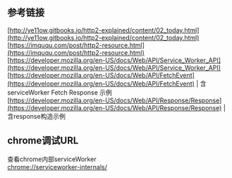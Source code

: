 ## 参考链接
[http://ye11ow.gitbooks.io/http2-explained/content/02_today.html](http://ye11ow.gitbooks.io/http2-explained/content/02_today.html)  
[https://imququ.com/post/http2-resource.html](https://imququ.com/post/http2-resource.html)   
[https://developer.mozilla.org/en-US/docs/Web/API/Service_Worker_API](https://developer.mozilla.org/en-US/docs/Web/API/Service_Worker_API)   
[https://developer.mozilla.org/en-US/docs/Web/API/FetchEvent](https://developer.mozilla.org/en-US/docs/Web/API/FetchEvent) |  含serviceWorker Fetch Response 示例  
[https://developer.mozilla.org/en-US/docs/Web/API/Response/Response](https://developer.mozilla.org/en-US/docs/Web/API/Response/Response) | 含response构造示例  


## chrome调试URL
查看chrome内部serviceWorker  
[chrome://serviceworker-internals/](chrome://serviceworker-internals/)    
